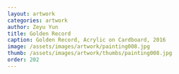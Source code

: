 ```yaml
---
layout: artwork
categories: artwork
author: Zeyu Yun
title: Golden Record
caption: Golden Record, Acrylic on Cardboard, 2016
image: /assets/images/artwork/painting008.jpg
thumb: /assets/images/artwork/thumbs/painting008.jpg
order: 202
---
```

